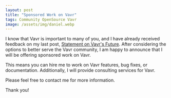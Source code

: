 ```yaml
---
layout: post
title: "Sponsored Work on Vavr"
tags: Community OpenSource Vavr
image: /assets/img/daniel.webp
---
```


I know that Vavr is important to many of you, and I have already received feedback on my last post, [Statement on Vavr's Future](https://danieldietrich.dev/blog/2024/06/07/statement-on-vavrs-future/). After considering the options to better serve the Vavr community, I am happy to announce that I will be offering sponsored work on Vavr.

This means you can hire me to work on Vavr features, bug fixes, or documentation. Additionally, I will provide consulting services for Vavr.

Please feel free to contact me for more information.

Thank you!
